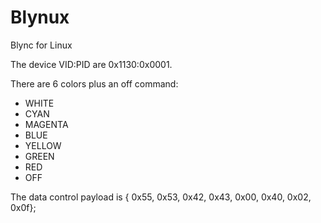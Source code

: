 Blynux
======

Blync for Linux

The device VID:PID are 0x1130:0x0001.

There are 6 colors plus an off command:
- WHITE
- CYAN
- MAGENTA
- BLUE
- YELLOW
- GREEN
- RED
- OFF

The data control payload is { 0x55, 0x53, 0x42, 0x43, 0x00, 0x40, 0x02, 0x0f};
